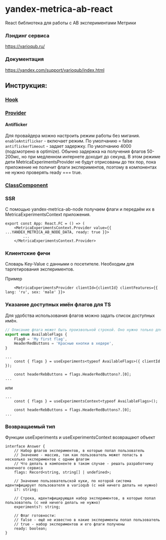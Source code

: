 # yandex-metrica-ab-react

React библиотека для работы с AB экспериментами Метрики

### Лэндинг сервиса
https://varioqub.ru/

### Документация
https://yandex.com/support/varioqub/index.html

## Инструкция:
### [Hook](src/example/index.tsx)

### [Provider](src/example/provider.tsx)
#### Antiflicker
Для провайдера можно настроить режим работы без мигания.
`enableAntiflicker` - включает режим. По умолчанию = false
`antiflickerTimeout` - задает задержку. По умолчанию 4000 (подсмотрено в optimize). Обычно задержка на получения флагов 50-200мс, но при медленном интернете доходит до секунд.
В этом режиме дети MetricaExperimentsProvider не будут отрисованы до тех пор, пока приложение не поличит флаги экспериментов, поэтому в компонентах не нужно проверять ready === true.

### [ClassComponent](src/example/index.tsx)

### SSR
С помощью yandex-metrica-ab-node получаем флаги и передаём их в MetricaExperimentsContext приложения.
```app.tsx
export const App: React.FC = () => (
    <MetricaExperimentsContext.Provider value={{ ...YANDEX_METRICA_AB_NODE_DATA, ready: true }}>
        ...
    </MetricaExperimentsContext.Provider>
```

### Клиентские фичи
Словарь Key-Value с данными о посетителе.
Необходим для таргетирования экспериментов.

Пример
```
    <MetricaExperimentsProvider clientId={clientId} clientFeatures={{ lang: 'ru', sex: 'male' }}>
```

### Указание доступных имён флагов для TS
Для удобства использования флагов можно задать список доступных имён.
```flags.ts
// Описание флага может быть произвольной строкой. Оно нужно только для вас.
export enum AvailableFlags {
    Flag0 = 'My first flag',
    HeaderRedButtons = 'Красные кнопки в хедере',
}
```
```header.tsx
...
    const { flags } = useExperiments<typeof AvailableFlags>({ clientId });

    const headerRebButtons = flags.HeaderRedButtons?.[0];
...
```
или
```header.tsx
...
    const { flags } = useExperimentsContext<typeof AvailableFlags>();

    const headerRebButtons = flags.HeaderRedButtons?.[0];
...
```

### Возвращаемый тип
Функции useExperiments и useExperimentsContext возвращают объект
```
interface Answer {
    // Набор флагов экспериментов, в которые попал пользователь
    // Значение - массив, так как пользователь может попасть в несколько экспериментов с одним флагом
    // Что делать в компоненте в таком случае - решать разработчику конечного сервиса
    flags: Record<string, string[] | undefined>;

    // Значение пользовательской куки, по которой система идентифицирует пользователя в varioqub (с ней ничего делать не нужно)
    i?: string;

    // Строка, идентифицирующая набор экспериментов, в которые попал пользователь (с ней ничего делать не нужно)
    experiments?: string;

    // Флаг готовности:
    // false - ещё не известно в какие эксперименты попал пользователь
    // true - набор экспериментов и его флаги получены
    ready: boolean;
}
```
